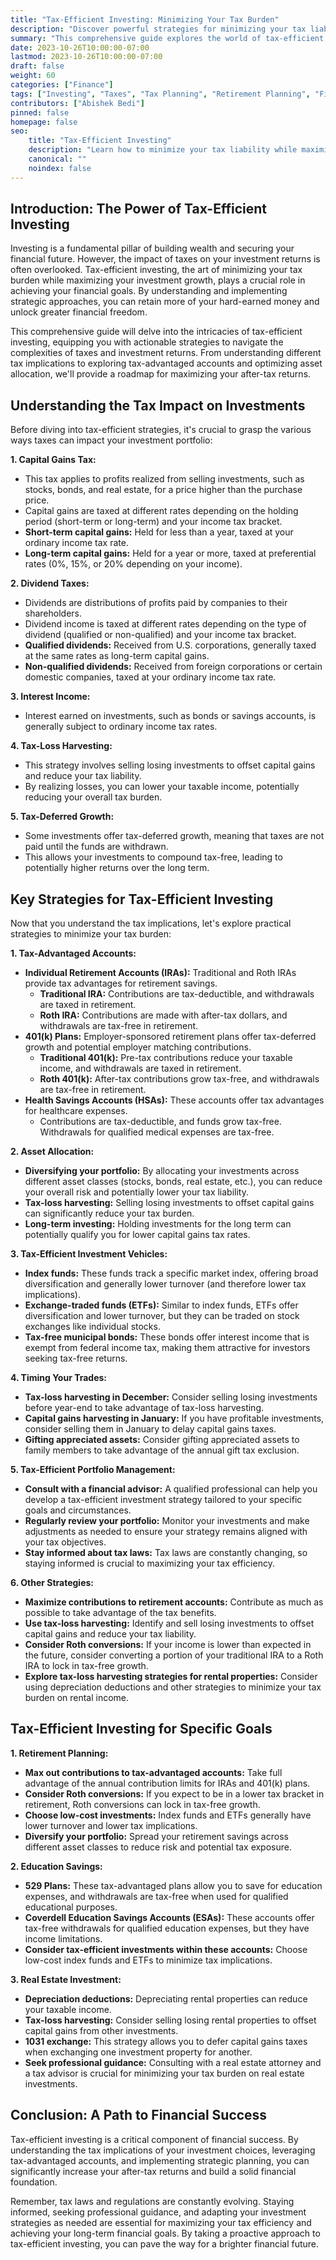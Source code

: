 ```yaml
---
title: "Tax-Efficient Investing: Minimizing Your Tax Burden"
description: "Discover powerful strategies for minimizing your tax liability while maximizing your investment returns. Learn about tax-advantaged accounts, asset allocation, and other tactics to keep more of your hard-earned money."
summary: "This comprehensive guide explores the world of tax-efficient investing, providing actionable tips and strategies to help you minimize your tax burden and optimize your investment returns."
date: 2023-10-26T10:00:00-07:00
lastmod: 2023-10-26T10:00:00-07:00
draft: false
weight: 60
categories: ["Finance"]
tags: ["Investing", "Taxes", "Tax Planning", "Retirement Planning", "Financial Planning"]
contributors: ["Abishek Bedi"]
pinned: false
homepage: false
seo:
    title: "Tax-Efficient Investing"
    description: "Learn how to minimize your tax liability while maximizing your investment returns with this comprehensive guide to tax-efficient investing."
    canonical: "" 
    noindex: false
---
```


## Introduction: The Power of Tax-Efficient Investing

Investing is a fundamental pillar of building wealth and securing your financial future. However, the impact of taxes on your investment returns is often overlooked. Tax-efficient investing, the art of minimizing your tax burden while maximizing your investment growth, plays a crucial role in achieving your financial goals. By understanding and implementing strategic approaches, you can retain more of your hard-earned money and unlock greater financial freedom.

This comprehensive guide will delve into the intricacies of tax-efficient investing, equipping you with actionable strategies to navigate the complexities of taxes and investment returns. From understanding different tax implications to exploring tax-advantaged accounts and optimizing asset allocation, we'll provide a roadmap for maximizing your after-tax returns.

## Understanding the Tax Impact on Investments

Before diving into tax-efficient strategies, it's crucial to grasp the various ways taxes can impact your investment portfolio:

**1. Capital Gains Tax:**

* This tax applies to profits realized from selling investments, such as stocks, bonds, and real estate, for a price higher than the purchase price.
* Capital gains are taxed at different rates depending on the holding period (short-term or long-term) and your income tax bracket.
* **Short-term capital gains:**  Held for less than a year, taxed at your ordinary income tax rate.
* **Long-term capital gains:** Held for a year or more, taxed at preferential rates (0%, 15%, or 20% depending on your income).

**2. Dividend Taxes:**

* Dividends are distributions of profits paid by companies to their shareholders.
* Dividend income is taxed at different rates depending on the type of dividend (qualified or non-qualified) and your income tax bracket.
* **Qualified dividends:** Received from U.S. corporations, generally taxed at the same rates as long-term capital gains.
* **Non-qualified dividends:** Received from foreign corporations or certain domestic companies, taxed at your ordinary income tax rate.

**3. Interest Income:**

* Interest earned on investments, such as bonds or savings accounts, is generally subject to ordinary income tax rates.

**4. Tax-Loss Harvesting:**

* This strategy involves selling losing investments to offset capital gains and reduce your tax liability.
* By realizing losses, you can lower your taxable income, potentially reducing your overall tax burden.

**5. Tax-Deferred Growth:**

* Some investments offer tax-deferred growth, meaning that taxes are not paid until the funds are withdrawn.
* This allows your investments to compound tax-free, leading to potentially higher returns over the long term.

## Key Strategies for Tax-Efficient Investing

Now that you understand the tax implications, let's explore practical strategies to minimize your tax burden:

**1. Tax-Advantaged Accounts:**

* **Individual Retirement Accounts (IRAs):** Traditional and Roth IRAs provide tax advantages for retirement savings.
    * **Traditional IRA:** Contributions are tax-deductible, and withdrawals are taxed in retirement.
    * **Roth IRA:** Contributions are made with after-tax dollars, and withdrawals are tax-free in retirement.
* **401(k) Plans:** Employer-sponsored retirement plans offer tax-deferred growth and potential employer matching contributions.
    * **Traditional 401(k):** Pre-tax contributions reduce your taxable income, and withdrawals are taxed in retirement.
    * **Roth 401(k):** After-tax contributions grow tax-free, and withdrawals are tax-free in retirement.
* **Health Savings Accounts (HSAs):** These accounts offer tax advantages for healthcare expenses.
    * Contributions are tax-deductible, and funds grow tax-free. Withdrawals for qualified medical expenses are tax-free.

**2. Asset Allocation:**

* **Diversifying your portfolio:** By allocating your investments across different asset classes (stocks, bonds, real estate, etc.), you can reduce your overall risk and potentially lower your tax liability.
* **Tax-loss harvesting:** Selling losing investments to offset capital gains can significantly reduce your tax burden.
* **Long-term investing:** Holding investments for the long term can potentially qualify you for lower capital gains tax rates.

**3. Tax-Efficient Investment Vehicles:**

* **Index funds:** These funds track a specific market index, offering broad diversification and generally lower turnover (and therefore lower tax implications).
* **Exchange-traded funds (ETFs):** Similar to index funds, ETFs offer diversification and lower turnover, but they can be traded on stock exchanges like individual stocks.
* **Tax-free municipal bonds:** These bonds offer interest income that is exempt from federal income tax, making them attractive for investors seeking tax-free returns.

**4. Timing Your Trades:**

* **Tax-loss harvesting in December:**  Consider selling losing investments before year-end to take advantage of tax-loss harvesting.
* **Capital gains harvesting in January:** If you have profitable investments, consider selling them in January to delay capital gains taxes.
* **Gifting appreciated assets:** Consider gifting appreciated assets to family members to take advantage of the annual gift tax exclusion.

**5. Tax-Efficient Portfolio Management:**

* **Consult with a financial advisor:** A qualified professional can help you develop a tax-efficient investment strategy tailored to your specific goals and circumstances.
* **Regularly review your portfolio:**  Monitor your investments and make adjustments as needed to ensure your strategy remains aligned with your tax objectives.
* **Stay informed about tax laws:**  Tax laws are constantly changing, so staying informed is crucial to maximizing your tax efficiency.

**6. Other Strategies:**

* **Maximize contributions to retirement accounts:** Contribute as much as possible to take advantage of the tax benefits.
* **Use tax-loss harvesting:** Identify and sell losing investments to offset capital gains and reduce your tax liability.
* **Consider Roth conversions:**  If your income is lower than expected in the future, consider converting a portion of your traditional IRA to a Roth IRA to lock in tax-free growth.
* **Explore tax-loss harvesting strategies for rental properties:**  Consider using depreciation deductions and other strategies to minimize your tax burden on rental income.

## Tax-Efficient Investing for Specific Goals

**1. Retirement Planning:**

* **Max out contributions to tax-advantaged accounts:** Take full advantage of the annual contribution limits for IRAs and 401(k) plans.
* **Consider Roth conversions:** If you expect to be in a lower tax bracket in retirement, Roth conversions can lock in tax-free growth.
* **Choose low-cost investments:** Index funds and ETFs generally have lower turnover and lower tax implications.
* **Diversify your portfolio:**  Spread your retirement savings across different asset classes to reduce risk and potential tax exposure.

**2. Education Savings:**

* **529 Plans:** These tax-advantaged plans allow you to save for education expenses, and withdrawals are tax-free when used for qualified educational purposes.
* **Coverdell Education Savings Accounts (ESAs):** These accounts offer tax-free withdrawals for qualified education expenses, but they have income limitations.
* **Consider tax-efficient investments within these accounts:** Choose low-cost index funds and ETFs to minimize tax implications.

**3. Real Estate Investment:**

* **Depreciation deductions:**  Depreciating rental properties can reduce your taxable income.
* **Tax-loss harvesting:**  Consider selling losing rental properties to offset capital gains from other investments.
* **1031 exchange:**  This strategy allows you to defer capital gains taxes when exchanging one investment property for another.
* **Seek professional guidance:** Consulting with a real estate attorney and a tax advisor is crucial for minimizing your tax burden on real estate investments.

## Conclusion: A Path to Financial Success

Tax-efficient investing is a critical component of financial success. By understanding the tax implications of your investment choices, leveraging tax-advantaged accounts, and implementing strategic planning, you can significantly increase your after-tax returns and build a solid financial foundation.

Remember, tax laws and regulations are constantly evolving. Staying informed, seeking professional guidance, and adapting your investment strategies as needed are essential for maximizing your tax efficiency and achieving your long-term financial goals. By taking a proactive approach to tax-efficient investing, you can pave the way for a brighter financial future.
